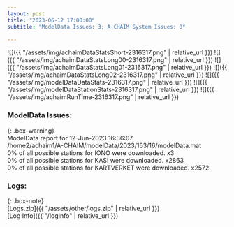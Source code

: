 ```yaml
---
layout: post
title: "2023-06-12 17:00:00"
subtitle: "ModelData Issues: 3; A-CHAIM System Issues: 0"

---
```


![]({{ "/assets/img/achaimDataStatsShort-2316317.png" | relative_url }})
![]({{ "/assets/img/achaimDataStatsLong00-2316317.png" | relative_url }})
![]({{ "/assets/img/achaimDataStatsLong01-2316317.png" | relative_url }})
![]({{ "/assets/img/achaimDataStatsLong02-2316317.png" | relative_url }})
![]({{ "/assets/img/modelDataDataStats-2316317.png" | relative_url }})
![]({{ "/assets/img/modelDataStationStats-2316317.png" | relative_url }})
![]({{ "/assets/img/achaimRunTime-2316317.png" | relative_url }})


### ModelData Issues:  
  
{: .box-warning}  
 ModelData report for 12-Jun-2023 16:36:07   
 /home2/achaim1/A-CHAIM/modelData/2023/163/16/modelData.mat   
 0% of all possible stations for IONO were downloaded. x3   
 0% of all possible stations for KASI were downloaded. x2863   
 0% of all possible stations for KARTVERKET were downloaded. x2572   
  


### Logs:  
  
{: .box-note}  
[Logs.zip]({{ "/assets/other/logs.zip" | relative_url }})  
[Log Info]({{ "/logInfo" | relative_url }})  
